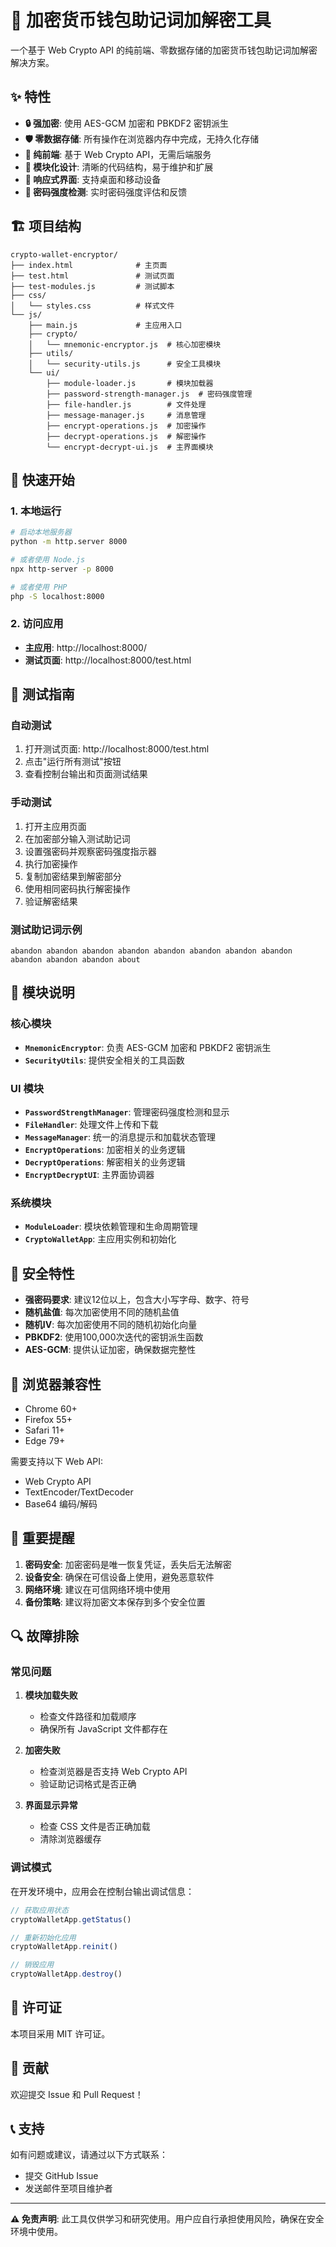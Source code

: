 # 🔐 加密货币钱包助记词加解密工具

一个基于 Web Crypto API 的纯前端、零数据存储的加密货币钱包助记词加解密解决方案。

## ✨ 特性

- **🔒 强加密**: 使用 AES-GCM 加密和 PBKDF2 密钥派生
- **🛡️ 零数据存储**: 所有操作在浏览器内存中完成，无持久化存储
- **📱 纯前端**: 基于 Web Crypto API，无需后端服务
- **🎨 模块化设计**: 清晰的代码结构，易于维护和扩展
- **📱 响应式界面**: 支持桌面和移动设备
- **🔐 密码强度检测**: 实时密码强度评估和反馈

## 🏗️ 项目结构

```
crypto-wallet-encryptor/
├── index.html              # 主页面
├── test.html               # 测试页面
├── test-modules.js         # 测试脚本
├── css/
│   └── styles.css          # 样式文件
└── js/
    ├── main.js             # 主应用入口
    ├── crypto/
    │   └── mnemonic-encryptor.js  # 核心加密模块
    ├── utils/
    │   └── security-utils.js      # 安全工具模块
    └── ui/
        ├── module-loader.js       # 模块加载器
        ├── password-strength-manager.js  # 密码强度管理
        ├── file-handler.js        # 文件处理
        ├── message-manager.js     # 消息管理
        ├── encrypt-operations.js  # 加密操作
        ├── decrypt-operations.js  # 解密操作
        └── encrypt-decrypt-ui.js  # 主界面模块
```

## 🚀 快速开始

### 1. 本地运行

```bash
# 启动本地服务器
python -m http.server 8000

# 或者使用 Node.js
npx http-server -p 8000

# 或者使用 PHP
php -S localhost:8000
```

### 2. 访问应用

- **主应用**: http://localhost:8000/
- **测试页面**: http://localhost:8000/test.html

## 🧪 测试指南

### 自动测试

1. 打开测试页面: http://localhost:8000/test.html
2. 点击"运行所有测试"按钮
3. 查看控制台输出和页面测试结果

### 手动测试

1. 打开主应用页面
2. 在加密部分输入测试助记词
3. 设置强密码并观察密码强度指示器
4. 执行加密操作
5. 复制加密结果到解密部分
6. 使用相同密码执行解密操作
7. 验证解密结果

### 测试助记词示例

```
abandon abandon abandon abandon abandon abandon abandon abandon abandon abandon abandon about
```

## 🔧 模块说明

### 核心模块

- **`MnemonicEncryptor`**: 负责 AES-GCM 加密和 PBKDF2 密钥派生
- **`SecurityUtils`**: 提供安全相关的工具函数

### UI 模块

- **`PasswordStrengthManager`**: 管理密码强度检测和显示
- **`FileHandler`**: 处理文件上传和下载
- **`MessageManager`**: 统一的消息提示和加载状态管理
- **`EncryptOperations`**: 加密相关的业务逻辑
- **`DecryptOperations`**: 解密相关的业务逻辑
- **`EncryptDecryptUI`**: 主界面协调器

### 系统模块

- **`ModuleLoader`**: 模块依赖管理和生命周期管理
- **`CryptoWalletApp`**: 主应用实例和初始化

## 🔐 安全特性

- **强密码要求**: 建议12位以上，包含大小写字母、数字、符号
- **随机盐值**: 每次加密使用不同的随机盐值
- **随机IV**: 每次加密使用不同的随机初始化向量
- **PBKDF2**: 使用100,000次迭代的密钥派生函数
- **AES-GCM**: 提供认证加密，确保数据完整性

## 📱 浏览器兼容性

- Chrome 60+
- Firefox 55+
- Safari 11+
- Edge 79+

需要支持以下 Web API:
- Web Crypto API
- TextEncoder/TextDecoder
- Base64 编码/解码

## 🚨 重要提醒

1. **密码安全**: 加密密码是唯一恢复凭证，丢失后无法解密
2. **设备安全**: 确保在可信设备上使用，避免恶意软件
3. **网络环境**: 建议在可信网络环境中使用
4. **备份策略**: 建议将加密文本保存到多个安全位置

## 🔍 故障排除

### 常见问题

1. **模块加载失败**
   - 检查文件路径和加载顺序
   - 确保所有 JavaScript 文件都存在

2. **加密失败**
   - 检查浏览器是否支持 Web Crypto API
   - 验证助记词格式是否正确

3. **界面显示异常**
   - 检查 CSS 文件是否正确加载
   - 清除浏览器缓存

### 调试模式

在开发环境中，应用会在控制台输出调试信息：

```javascript
// 获取应用状态
cryptoWalletApp.getStatus()

// 重新初始化应用
cryptoWalletApp.reinit()

// 销毁应用
cryptoWalletApp.destroy()
```

## 📄 许可证

本项目采用 MIT 许可证。

## 🤝 贡献

欢迎提交 Issue 和 Pull Request！

## 📞 支持

如有问题或建议，请通过以下方式联系：

- 提交 GitHub Issue
- 发送邮件至项目维护者

---

**⚠️ 免责声明**: 此工具仅供学习和研究使用。用户应自行承担使用风险，确保在安全环境中使用。
